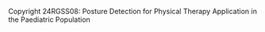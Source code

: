 Copyright 24RGSS08: Posture Detection for Physical Therapy Application in the Paediatric Population
